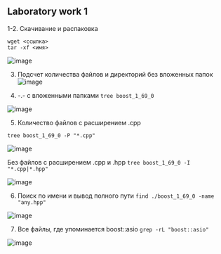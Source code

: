 ## Laboratory work 1
1-2. Скачивание и распаковка
```
wget <ссылка>
tar -xf <имя>
```
![image](https://user-images.githubusercontent.com/87879854/155756871-5fe504bf-d976-4e2b-9275-17f02093096c.png)

3. Подсчет количества файлов и директорий без вложенных папок 
![image](https://user-images.githubusercontent.com/87879854/155758712-ac0a37ea-22fe-472b-9390-ae3d8540d1e1.png)

4. -.- с вложенными папками `tree boost_1_69_0`

![image](https://user-images.githubusercontent.com/87879854/155759161-e115e83c-99ac-4b62-989f-3d41ff0fb7b1.png)

5. Количество файлов с расширением .cpp 
```
tree boost_1_69_0 -P "*.cpp"
```

![image](https://user-images.githubusercontent.com/87879854/155759765-c82a477c-d1db-43ae-86a9-ec2eeed3cb69.png)

Без файлов с расширением .cpp и .hpp `tree boost_1_69_0 -I "*.cpp|*.hpp"`

![image](https://user-images.githubusercontent.com/87879854/155760253-ea2d890f-ee86-4790-8d2d-3d0dbc4cca94.png)

6. Поиск по имени и вывод полного пути `find ./boost_1_69_0 -name "any.hpp"`

![image](https://user-images.githubusercontent.com/87879854/155760915-272ad669-0b7e-4212-9bc1-f3b06df7d488.png)

7. Все файлы, где упоминается boost::asio `grep -rL "boost::asio"`

![image](https://user-images.githubusercontent.com/87879854/155762558-3ff2f5e6-d0b8-4d0d-b4e8-f57d65fbe741.png)
